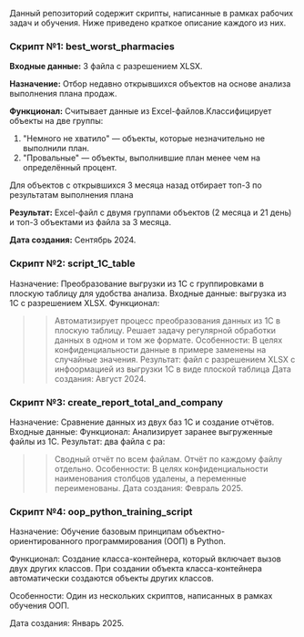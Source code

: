 Данный репозиторий содержит скрипты, написанные в рамках рабочих задач и обучения. Ниже приведено краткое описание каждого из них.

### Скрипт №1: best_worst_pharmacies

**Входные данные:** 3 файла с разрешением XLSX.

**Назначение:** Отбор недавно открывшихся объектов на основе анализа выполнения плана продаж.

**Функционал:** Cчитывает данные из Excel-файлов.Классифицирует объекты на две группы:
1. "Немного не хватило" — объекты, которые незначительно не выполнили план.
2. "Провальные" — объекты, выполнившие план менее чем на определённый процент.

Для объектов с открывшихся 3 месяца назад отбирает топ-3 по результатам выполнения плана

**Результат:** Excel-файл с двумя группами объектов (2 месяца и 21 день) и топ-3 объектами из файла за 3 месяца.

**Дата создания:** Сентябрь 2024.

### Скрипт №2: script_1C_table
Назначение: Преобразование выгрузки из 1С с группировками в плоскую таблицу для удобства анализа.
Входные данные: выгрузка из 1С с разрешением XLSX.
Функционал:
>> Автоматизирует процесс преобразования данных из 1С в плоскую таблицу.
>> Решает задачу регулярной обработки данных в одном и том же формате.
Особенности: В целях конфиденциальности данные в примере заменены на случайные значения.
Результат: файл с разрешением XLSX с инфоормацией из выгрузки 1С в виде плоской таблица
Дата создания: Август 2024.

### Скрипт №3: create_report_total_and_company
Назначение: Сравнение данных из двух баз 1С и создание отчётов.
Входные данные:
Функционал:
Анализирует заранее выгруженные файлы из 1С.
Результат: два файла с ра:
>> Сводный отчёт по всем файлам.
>> Отчёт по каждому файлу отдельно.
Особенности: В целях конфиденциальности наименования столбцов удалены, а переменные переименованы.
Дата создания: Февраль 2025.

### Скрипт №4: oop_python_training_script
Назначение: Обучение базовым принципам объектно-ориентированного программирования (ООП) в Python.

Функционал: 
Создание класса-контейнера, который включает вызов двух других классов.
При создании объекта класса-контейнера автоматически создаются объекты других классов.

Особенности: Один из нескольких скриптов, написанных в рамках обучения ООП.

Дата создания: Январь 2025.
